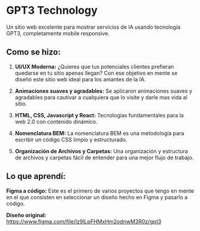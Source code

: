 # GPT3 Technology

Un sitio web excelente para mostrar servicios de IA usando tecnología GPT3, completamente mobile responsive.

## Como se hizo:

1. **UI/UX Moderna:** ¿Quieres que tus potenciales clientes prefieran quedarse en tu sitio apenas llegan? Con ese objetivo en mente se diseñó este sitio web ideal para los amantes de la IA.

2. **Animaciones suaves y agradables:** Se aplicaron animaciones suaves y agradables para cautivar a cualquiera que lo visite y darle mas vida al sitio.

3. **HTML, CSS, Javascript y React:** Tecnologías fundamentales para la web 2.0 con contenido dinámico.

4. **Nomenclatura BEM:** La nomenclatura BEM es una metodología para escribir un código CSS limpio y estructurado.

5. **Organización de Archivos y Carpetas:** Una organización y estructura de archivos y carpetas fácil de entender para una mejor flujo de trabajo.

## Lo que aprendí:

**Figma a código:** Este es el primero de varios proyectos que tengo en mente en el que consisten en seleccionar un diseño hecho en Figma y pasarlo a código.

**Diseño original:**
https://www.figma.com/file/lz9lLpFHMxHm2odnwM3R0z/gpt3
